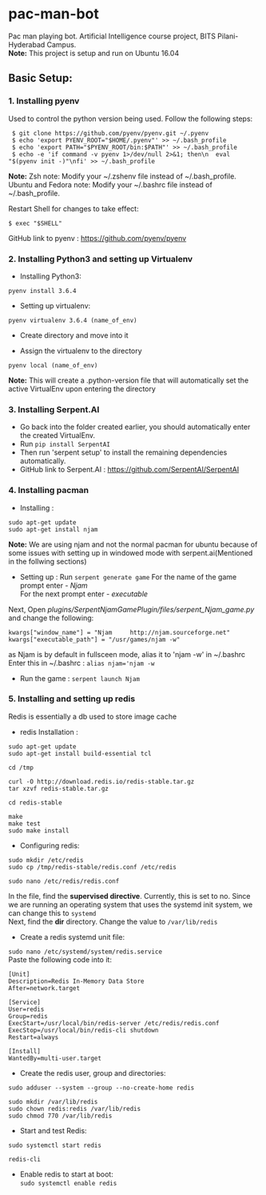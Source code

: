# pac-man-bot
Pac man playing bot. Artificial Intelligence course project, BITS Pilani-Hyderabad Campus.  
**Note:** This project is setup and run on Ubuntu 16.04

## Basic Setup:

### 1. Installing pyenv
Used to control the python version being used. Follow the following steps:  

```
 $ git clone https://github.com/pyenv/pyenv.git ~/.pyenv
 $ echo 'export PYENV_ROOT="$HOME/.pyenv"' >> ~/.bash_profile
 $ echo 'export PATH="$PYENV_ROOT/bin:$PATH"' >> ~/.bash_profile
 $ echo -e 'if command -v pyenv 1>/dev/null 2>&1; then\n  eval "$(pyenv init -)"\nfi' >> ~/.bash_profile
```  
**Note:** Zsh note: Modify your ~/.zshenv file instead of ~/.bash_profile. Ubuntu and Fedora note: Modify your ~/.bashrc file instead of ~/.bash_profile.  

Restart Shell for changes to take effect:
```
$ exec "$SHELL"
```

GitHub link to pyenv : https://github.com/pyenv/pyenv

### 2. Installing Python3 and setting up Virtualenv
* Installing Python3:
```
pyenv install 3.6.4
```

* Setting up virtualenv:
```
pyenv virtualenv 3.6.4 (name_of_env)
```

* Create directory and move into it  

* Assign the virtualenv to the directory
```
pyenv local (name_of_env)
```
**Note:** This will create a .python-version file that will automatically set the active VirtualEnv upon entering the directory

### 3. Installing Serpent.AI

* Go back into the folder created earlier, you should automatically enter the created VirtualEnv.
* Run `pip install SerpentAI`
* Then run 'serpent setup' to install the remaining dependencies automatically.
* GitHub link to Serpent.AI : https://github.com/SerpentAI/SerpentAI

### 4. Installing pacman
* Installing :
```
sudo apt-get update
sudo apt-get install njam
```
**Note:** We are using njam and not the normal pacman for ubuntu because of some issues with setting up in windowed mode with serpent.ai(Mentioned in the follwing sections)

* Setting up :
Run `serpent generate game`
For the name of the game prompt enter - *Njam*  
For the next prompt enter - *executable*
<!-- Window name = 'Pacman v.1.0(1995.07.18)©1995 by Roar Thronæs'  
Pacmanv.1.0(1995.07.18)©1995byRoarThronæs -->

Next, Open *plugins/SerpentNjamGamePlugin/files/serpent_Njam_game.py* and change the following:
```
kwargs["window_name"] = "Njam     http://njam.sourceforge.net"
kwargs["executable_path"] = "/usr/games/njam -w"
```

as Njam is by default in fullsceen mode, alias it to 'njam -w' in ~/.bashrc  
Enter this in ~/.bashrc : `alias njam='njam -w`  

* Run the game : `serpent launch Njam`

### 5. Installing and setting up redis  
Redis is essentially a db used to store image cache  
* redis Installation :   
```
sudo apt-get update
sudo apt-get install build-essential tcl   

cd /tmp

curl -O http://download.redis.io/redis-stable.tar.gz
tar xzvf redis-stable.tar.gz

cd redis-stable

make
make test
sudo make install
```
* Configuring redis:
```
sudo mkdir /etc/redis
sudo cp /tmp/redis-stable/redis.conf /etc/redis

sudo nano /etc/redis/redis.conf
```  
In the file, find the **supervised directive**. Currently, this is set to no. Since we are running an operating system that uses the systemd init system, we can change this to `systemd`   
Next, find the **dir** directory. Change the value to `/var/lib/redis`

* Create a redis systemd unit file:

`sudo nano /etc/systemd/system/redis.service`    
Paste the following code into it:
```
[Unit]
Description=Redis In-Memory Data Store
After=network.target

[Service]
User=redis
Group=redis
ExecStart=/usr/local/bin/redis-server /etc/redis/redis.conf
ExecStop=/usr/local/bin/redis-cli shutdown
Restart=always

[Install]
WantedBy=multi-user.target
```
* Create the redis user, group and directories:
```
sudo adduser --system --group --no-create-home redis

sudo mkdir /var/lib/redis
sudo chown redis:redis /var/lib/redis
sudo chmod 770 /var/lib/redis
```

* Start and test Redis:
```
sudo systemctl start redis

redis-cli
```
* Enable redis to start at boot:  
`sudo systemctl enable redis`
